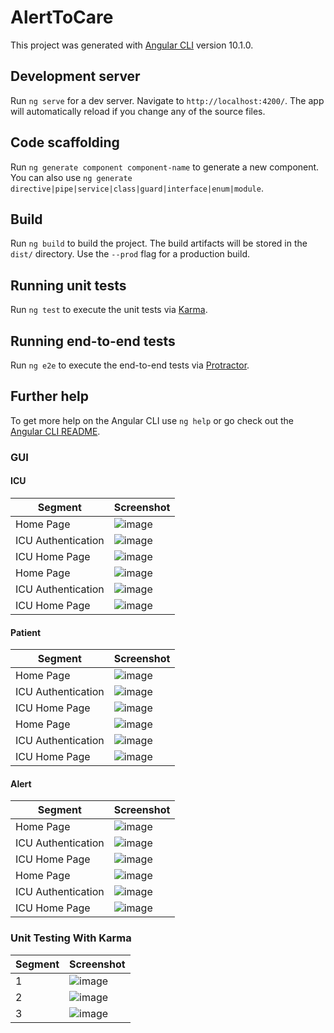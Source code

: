 # AlertToCare

This project was generated with [Angular CLI](https://github.com/angular/angular-cli) version 10.1.0.

## Development server

Run `ng serve` for a dev server. Navigate to `http://localhost:4200/`. The app will automatically reload if you change any of the source files.

## Code scaffolding

Run `ng generate component component-name` to generate a new component. You can also use `ng generate directive|pipe|service|class|guard|interface|enum|module`.

## Build

Run `ng build` to build the project. The build artifacts will be stored in the `dist/` directory. Use the `--prod` flag for a production build.

## Running unit tests

Run `ng test` to execute the unit tests via [Karma](https://karma-runner.github.io).

## Running end-to-end tests

Run `ng e2e` to execute the end-to-end tests via [Protractor](http://www.protractortest.org/).

## Further help

To get more help on the Angular CLI use `ng help` or go check out the [Angular CLI README](https://github.com/angular/angular-cli/blob/master/README.md).



### GUI

#### ICU 
| Segment | Screenshot |
| ------ | ------ |
| Home Page |   ![image](/images/HomePage.png)  |
| ICU Authentication |   ![image](/images/ICUAutentication.png)  |
| ICU Home Page |   ![image](/images/ICUAutentication.png)  |
| Home Page |   ![image](/images/HomePage.png)  |
| ICU Authentication |   ![image](/images/ICUAutentication.png)  |
| ICU Home Page |   ![image](/images/ICUAutentication.png)  |



#### Patient
| Segment | Screenshot |
| ------ | ------ |
| Home Page |   ![image](/images/HomePage.png)  |
| ICU Authentication |   ![image](/images/ICUAutentication.png)  |
| ICU Home Page |   ![image](/images/ICUAutentication.png)  |
| Home Page |   ![image](/images/HomePage.png)  |
| ICU Authentication |   ![image](/images/ICUAutentication.png)  |
| ICU Home Page |   ![image](/images/ICUAutentication.png)  |



#### Alert
| Segment | Screenshot |
| ------ | ------ |
| Home Page |   ![image](/images/HomePage.png)  |
| ICU Authentication |   ![image](/images/ICUAutentication.png)  |
| ICU Home Page |   ![image](/images/ICUAutentication.png)  |
| Home Page |   ![image](/images/HomePage.png)  |
| ICU Authentication |   ![image](/images/ICUAutentication.png)  |
| ICU Home Page |   ![image](/images/ICUAutentication.png)  |



### Unit Testing With Karma
| Segment | Screenshot |
| ------ | ------ |
| 1 |   ![image](/images/Karma1.png)  |
| 2 |   ![image](/images/Karma2.png)  |
| 3 |   ![image](/images/Karma3.png)  |
